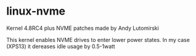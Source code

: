 # linux-nvme

Kernel 4.8RC4 plus NVME patches made by Andy Lutomirski 

This kernel enables NVME drives to enter lower power states.
In my case (XPS13) it dereases idle usage by 0.5-1watt

